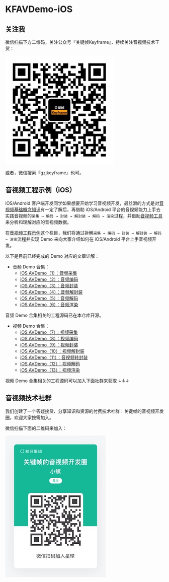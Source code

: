 # KFAVDemo-iOS

## 关注我

微信扫描下方二维码，关注公众号『关键帧Keyframe』，持续关注音视频技术干货：

![关键帧Keyframe](keyframe-qrcode.jpg)

或者，微信搜索『gzjkeyframe』也可。


## 音视频工程示例（iOS）

iOS/Android 客户端开发同学如果想要开始学习音视频开发，最丝滑的方式是对[音视频基础概念知识](https://mp.weixin.qq.com/mp/appmsgalbum?__biz=MjM5MTkxOTQyMQ==&action=getalbum&album_id=2140155659944787969#wechat_redirect)有一定了解后，再借助 iOS/Android 平台的音视频能力上手去实践音视频的`采集 → 编码 → 封装 → 解封装 → 解码 → 渲染`过程，并借助[音视频工具](https://mp.weixin.qq.com/mp/appmsgalbum?__biz=MjM5MTkxOTQyMQ==&action=getalbum&album_id=2216997905264082945#wechat_redirect)来分析和理解对应的音视频数据。

在[音视频工程示例](https://mp.weixin.qq.com/mp/appmsgalbum?__biz=MjM5MTkxOTQyMQ==&action=getalbum&album_id=2273301900659851268#wechat_redirect)这个栏目，我们将通过拆解`采集 → 编码 → 封装 → 解封装 → 解码 → 渲染`流程并实现 Demo 来向大家介绍如何在 iOS/Android 平台上手音视频开发。

以下是目前已经完成的 Demo 对应的文章详解：

- 音频 Demo 合集：
	- [iOS AVDemo（1）：音频采集](https://mp.weixin.qq.com/s/FDR_5cMfAJQgZhSvjgeWYA)
	- [iOS AVDemo（2）：音频编码](https://mp.weixin.qq.com/s/q4n1dYTjcJVJolX-Wrdr9Q)
	- [iOS AVDemo（3）：音频封装](https://mp.weixin.qq.com/s/R86qnQAi2njr6k7tFvTF-w)
	- [iOS AVDemo（4）：音频解封装](https://mp.weixin.qq.com/s/fCZfIXriTXUPcI4d4te_ew)
	- [iOS AVDemo（5）：音频解码](https://mp.weixin.qq.com/s/7Db81B9i16cLuq0jS42bmg)
	- [iOS AVDemo（6）：音频渲染](https://mp.weixin.qq.com/s/xrt277Ia1OFP_XtwK1qlQg)

音频 Demo 合集相关的工程源码已在本仓库开源。

- 视频 Demo 合集：
	- [iOS AVDemo（7）：视频采集](https://mp.weixin.qq.com/s/CJAhkk9BmhMOXgD2pl_rjg)
	- [iOS AVDemo（8）：视频编码](https://mp.weixin.qq.com/s/M2l-9_W8heu_NjSYKQLCRA)
	- [iOS AVDemo（9）：视频封装](https://mp.weixin.qq.com/s/W17eLiUeCszNM8Kg-rlmBg)
	- [iOS AVDemo（10）：视频解封装](https://mp.weixin.qq.com/s/4Ua9PZllWRLYF79hwsH0DQ)
	- [iOS AVDemo（11）：音视频转封装](https://mp.weixin.qq.com/s/VVItfhebc6L-JQFCGBtapQ)
	- [iOS AVDemo（12）：视频解码](https://mp.weixin.qq.com/s/BIazU0Wd5_p4bx4nKJoH-g)
	- [iOS AVDemo（13）：视频渲染](https://mp.weixin.qq.com/s/4K8xPX_A8NA01ecmA6UCtw)

视频 Demo 合集相关的工程源码可以加入下面社群来获取 ↓↓↓

## 音视频技术社群

我们创建了一个答疑接货、分享知识和资源的付费技术社群：关键帧的音视频开发圈，欢迎大家按需加入。

微信扫描下面的二维码来加入：

![关键帧的音视频开发圈](zsxq.jpg)





